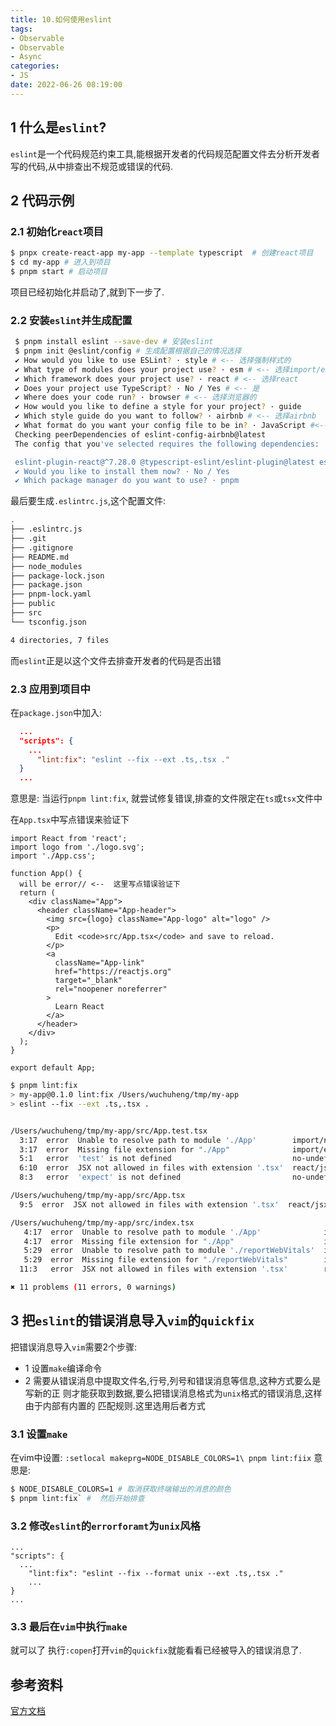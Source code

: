 ```yaml
---
title: 10.如何使用eslint
tags:
- Observable
- Observable
- Async
categories:
- JS
date: 2022-06-26 08:19:00
---
```



## 1 什么是`eslint`?

`eslint`是一个代码规范约束工具,能根据开发者的代码规范配置文件去分析开发者写的代码,从中排查出不规范或错误的代码.


## 2 代码示例

### 2.1 初始化`react`项目

``` bash
$ pnpx create-react-app my-app --template typescript  # 创建react项目
$ cd my-app # 进入到项目
$ pnpm start # 启动项目
```

项目已经初始化并启动了,就到下一步了.

### 2.2 安装`eslint`并生成配置

``` bash 
 $ pnpm install eslint --save-dev # 安装eslint
 $ pnpm init @eslint/config # 生成配置根据自己的情况选择
 ✔ How would you like to use ESLint? · style # <-- 选择强制样式的
 ✔ What type of modules does your project use? · esm # <-- 选择import/export
 ✔ Which framework does your project use? · react # <-- 选择react
 ✔ Does your project use TypeScript? · No / Yes # <-- 是
 ✔ Where does your code run? · browser # <-- 选择浏览器的
 ✔ How would you like to define a style for your project? · guide 
 ✔ Which style guide do you want to follow? · airbnb # <-- 选择airbnb
 ✔ What format do you want your config file to be in? · JavaScript #<-- 配置文件用js
 Checking peerDependencies of eslint-config-airbnb@latest
 The config that you've selected requires the following dependencies:

 eslint-plugin-react@^7.28.0 @typescript-eslint/eslint-plugin@latest eslint-config-airbnb@latest eslint@^7.32.0 || ^8.2.0 eslint-plugin-import@^2.25.3 eslint-plugin-jsx-a11y@^6.5.1 eslint-plugin-react-hooks@^4.3.0 @typescript-eslint/parser@latest
 ✔ Would you like to install them now? · No / Yes
 ✔ Which package manager do you want to use? · pnpm

```
最后要生成`.eslintrc.js`,这个配置文件:
``` bash  {2}
.
├── .eslintrc.js
├── .git
├── .gitignore
├── README.md
├── node_modules
├── package-lock.json
├── package.json
├── pnpm-lock.yaml
├── public
├── src
└── tsconfig.json

4 directories, 7 files
```
而`eslint`正是以这个文件去排查开发者的代码是否出错

### 2.3 应用到项目中
在`package.json`中加入: 
``` json title="package.json" {4}
  ...
  "scripts": {
    ...
      "lint:fix": "eslint --fix --ext .ts,.tsx ."
  }
  ...
```
意思是: 当运行`pnpm lint:fix`, 就尝试修复错误,排查的文件限定在`ts`或`tsx`文件中

在`App.tsx`中写点错误来验证下
``` tsx title="src/App.tsx" {6}
import React from 'react';
import logo from './logo.svg';
import './App.css';

function App() {
  will be error// <--  这里写点错误验证下
  return (
    <div className="App">
      <header className="App-header">
        <img src={logo} className="App-logo" alt="logo" />
        <p>
          Edit <code>src/App.tsx</code> and save to reload.
        </p>
        <a
          className="App-link"
          href="https://reactjs.org"
          target="_blank"
          rel="noopener noreferrer"
        >
          Learn React
        </a>
      </header>
    </div>
  );
}

export default App;
```

``` bash title="验证下能否排查出来"  {8-12}
$ pnpm lint:fix 
> my-app@0.1.0 lint:fix /Users/wuchuheng/tmp/my-app
> eslint --fix --ext .ts,.tsx .


/Users/wuchuheng/tmp/my-app/src/App.test.tsx
  3:17  error  Unable to resolve path to module './App'        import/no-unresolved
  3:17  error  Missing file extension for "./App"              import/extensions
  5:1   error  'test' is not defined                           no-undef
  6:10  error  JSX not allowed in files with extension '.tsx'  react/jsx-filename-extension
  8:3   error  'expect' is not defined                         no-undef

/Users/wuchuheng/tmp/my-app/src/App.tsx
  9:5  error  JSX not allowed in files with extension '.tsx'  react/jsx-filename-extension

/Users/wuchuheng/tmp/my-app/src/index.tsx
   4:17  error  Unable to resolve path to module './App'              import/no-unresolved
   4:17  error  Missing file extension for "./App"                    import/extensions
   5:29  error  Unable to resolve path to module './reportWebVitals'  import/no-unresolved
   5:29  error  Missing file extension for "./reportWebVitals"        import/extensions
  11:3   error  JSX not allowed in files with extension '.tsx'        react/jsx-filename-extension

✖ 11 problems (11 errors, 0 warnings)
```
## 3 把`eslint`的错误消息导入`vim`的`quickfix`
把错误消息导入`vim`需要2个步骤:
* 1 设置`make`编译命令
* 2 需要从错误消息中提取文件名,行号,列号和错误消息等信息,这种方式要么是写新的正
则才能获取到数据,要么把错误消息格式为`unix`格式的错误消息,这样由于内部有内置的
匹配规则.这里选用后者方式

### 3.1 设置`make`
在vim中设置:
`:setlocal makeprg=NODE_DISABLE_COLORS=1\ pnpm lint:fiix`
意思是:
``` bash 
$ NODE_DISABLE_COLORS=1 # 取消获取终端输出的消息的颜色
$ pnpm lint:fix` #  然后开始排查
```

### 3.2 修改`eslint`的`errorforamt`为`unix`风格
``` title="package.json" {4}
...
"scripts": {
  ...
    "lint:fix": "eslint --fix --format unix --ext .ts,.tsx ."
    ...
}
...
```

### 3.3 最后在`vim`中执行`make`
就可以了
执行`:copen`打开`vim`的`quickfix`就能看看已经被导入的错误消息了.


## 参考资料

[官方文档](https://eslint.org/)






